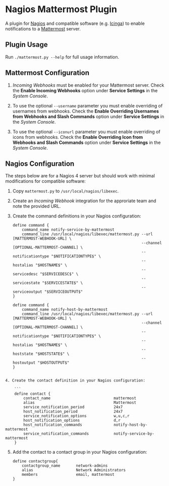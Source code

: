 Nagios Mattermost Plugin
========================

A plugin for [Nagios](https://www.nagios.org/) and compatible software (e.g. [Icinga](https://www.icinga.org/)) to enable notifications to a [Mattermost](http://www.mattermost.org/) server.

## Plugin Usage

Run `./mattermost.py --help` for full usage information.

## Mattermost Configuration

1. *Incoming Webhooks* must be enabled for your Mattermost server. Check the **Enable Incoming Webhooks** option under **Service Settings** in the *System Console*.

2. To use the optional `--username` parameter you must enable overriding of usernames from webhooks. Check the **Enable Overriding Usernames from Webhooks and Slash Commands** option under **Service Settings** in the *System Console*.

3. To use the optional `--iconurl` parameter you must enable overriding of icons from webhooks. Check the **Enable Overriding Icon from Webhooks and Slash Commands** option under **Service Settings** in the *System Console*.

## Nagios Configuration

The steps below are for a Nagios 4 server but should work with minimal modifications for compatible software:

1. Copy `mattermost.py` to `/usr/local/nagios/libexec`.

2. Create an *Incoming Webhook* integration for the approriate team and note the provided URL.

3. Create the command definitions in your Nagios configuration:

    ```
    define command {
        command_name notify-service-by-mattermost
        command_line /usr/local/nagios/libexec/mattermost.py --url [MATTERMOST-WEBHOOK-URL] \
                                                             --channel [OPTIONAL-MATTERMOST-CHANNEL] \
                                                             --notificationtype "$NOTIFICATIONTYPE$" \
                                                             --hostalias "$HOSTNAME$" \
                                                             --servicedesc "$SERVICEDESC$" \
                                                             --servicestate "$SERVICESTATE$" \
                                                             --serviceoutput "$SERVICEOUTPUT$"
    }

    define command {
        command_name notify-host-by-mattermost
        command_line /usr/local/nagios/libexec/mattermost.py --url [MATTERMOST-WEBHOOK-URL] \
                                                             --channel [OPTIONAL-MATTERMOST-CHANNEL] \
                                                             --notificationtype "$NOTIFICATIONTYPE$" \
                                                             --hostalias "$HOSTNAME$" \
                                                             --hoststate "$HOSTSTATE$" \
                                                             --hostoutput "$HOSTOUTPUT$"
    }
```

4. Create the contact definition in your Nagios configuration:

    ```
    define contact {
        contact_name                            mattermost
        alias                                   Mattermost
        service_notification_period             24x7
        host_notification_period                24x7
        service_notification_options            w,u,c,r
        host_notification_options               d,r
        host_notification_commands              notify-host-by-mattermost
        service_notification_commands           notify-service-by-mattermost
    }
```

5. Add the contact to a contact group in your Nagios configuration:

    ```
    define contactgroup{
        contactgroup_name       network-admins
        alias                   Network Administrators
        members                 email, mattermost
    }
```
